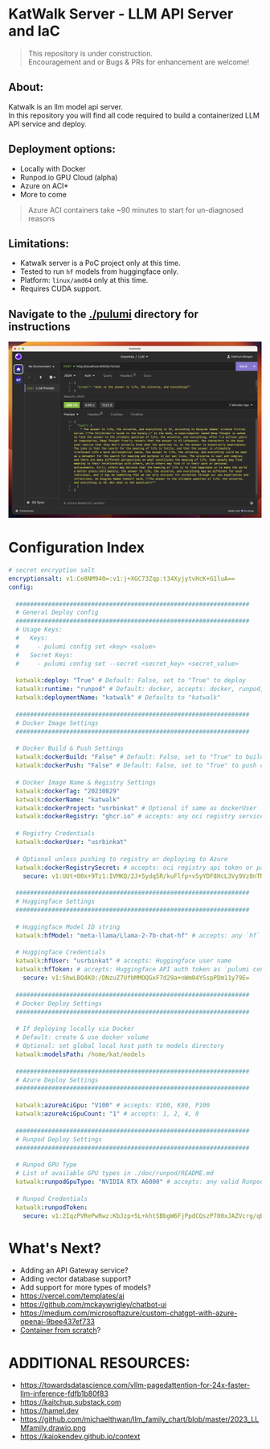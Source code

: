 # KatWalk Server - LLM API Server and IaC

> This repository is under construction.    
> Encouragement and or Bugs & PRs for enhancement are welcome!

## About:

Katwalk is an llm model api server.    
In this repository you will find all code required to build a containerized LLM API service and deploy.

## Deployment options:
- Locally with Docker
- Runpod.io GPU Cloud (alpha)
- Azure on ACI*
- More to come

> Azure ACI containers take ~90 minutes to start for un-diagnosed reasons

## Limitations: 

- Katwalk server is a PoC project only at this time.
- Tested to run `hf` models from huggingface only.
- Platform: `linux/amd64` only at this time.
- Requires CUDA support.

## Navigate to the [./pulumi](./pulumi) directory for instructions 

![Prompting a katwalk server api with Insomnia and a response generated by the meta-llama/Llama-2-7B-chat-hf](hack/img/chatbot-api-prompt.png)

# Configuration Index
```yaml
# secret encryption salt
encryptionsalt: v1:Ce8NM940=:v1:j+XGC73Zqp:t34XyjytvHcK+G1luA==
config:

  #################################################################
  # General Deploy config
  #################################################################
  # Usage Keys:
  #   Keys:
  #     - pulumi config set <key> <value>
  #   Secret Keys:
  #     - pulumi config set --secret <secret_key> <secret_value>

  katwalk:deploy: "True" # Default: False, set to "True" to deploy
  katwalk:runtime: "runpod" # Default: docker, accepts: docker, runpod, azure
  katwalk:deploymentName: "katwalk" # Defaults to "katwalk"

  #################################################################
  # Docker Image Settings
  #################################################################

  # Docker Build & Push Settings
  katwalk:dockerBuild: "False" # Default: False, set to "True" to build container
  katwalk:dockerPush: "False" # Default: False, set to "True" to push container

  # Docker Image Name & Registry Settings
  katwalk:dockerTag: "20230829"
  katwalk:dockerName: "katwalk"
  katwalk:dockerProject: "usrbinkat" # Optional if same as dockerUser
  katwalk:dockerRegistry: "ghcr.io" # accepts: any oci registry service (e.g. ghcr.io, docker.io, etc.)

  # Registry Credentials
  katwalk:dockerUser: "usrbinkat"

  # Optional unless pushing to registry or deploying to Azure
  katwalk:dockerRegistrySecret: # accepts: oci registry api token or password as `pulumi config set --secret dockerRegistrySecret <token>`
    secure: v1:UUt+00x+9Tz1:IVMKQ/2J+5ydq5R/kuFlfp+v5yYDF8HcL3Vy9Vz8nTNKPU=

  #################################################################
  # Huggingface Settings
  #################################################################

  # Huggingface Model ID string
  katwalk:hfModel: "meta-llama/Llama-2-7b-chat-hf" # accepts: any `hf` format Huggingface model ID

  # Huggingface Credentials
  katwalk:hfUser: "usrbinkat" # accepts: Huggingface user name
  katwalk:hfToken: # accepts: Huggingface API auth token as `pulumi config set --secret hfToken <token>`
    secure: v1:5hwLBQ4KO:/DNzuZ7UfbMMOQGxF7d29a+nWm04YSspPDm11y79E=

  #################################################################
  # Docker Deploy Settings
  #################################################################

  # If deploying locally via Docker
  # Default: create & use docker volume
  # Optional: set global local host path to models directory
  katwalk:modelsPath: /home/kat/models

  #################################################################
  # Azure Deploy Settings
  #################################################################

  katwalk:azureAciGpu: "V100" # accepts: V100, K80, P100
  katwalk:azureAciGpuCount: "1" # accepts: 1, 2, 4, 8

  #################################################################
  # Runpod Deploy Settings
  #################################################################

  # Runpod GPU Type
  # List of available GPU types in ./doc/runpod/README.md
  katwalk:runpodGpuType: "NVIDIA RTX A6000" # accepts: any valid Runpod GPU type

  # Runpod Credentials
  katwalk:runpodToken:
    secure: v1:2IqzPVRePwRwz:KbJzp+5L+khtSBbgW6FjPpdCQszP700xJAZVcrg/qBoo/pbgK=

```

# What's Next?
- Adding an API Gateway service?
- Adding vector database support?
- Add support for more types of models?
- https://vercel.com/templates/ai
- https://github.com/mckaywrigley/chatbot-ui
- https://medium.com/microsoftazure/custom-chatgpt-with-azure-openai-9bee437ef733
- [Container from scratch](https://docs.nvidia.com/cuda/cuda-installation-guide-linux/index.html#package-manager-installation)?

# ADDITIONAL RESOURCES:
- https://towardsdatascience.com/vllm-pagedattention-for-24x-faster-llm-inference-fdfb1b80f83
- https://kaitchup.substack.com
- https://hamel.dev
- https://github.com/michaelthwan/llm_family_chart/blob/master/2023_LLMfamily.drawio.png
- https://kaiokendev.github.io/context
